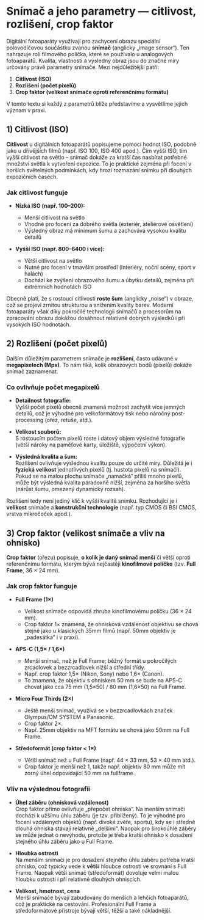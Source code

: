 # Snímač a jeho parametry — citlivost, rozlišení, crop faktor

Digitální fotoaparáty využívají pro zachycení obrazu speciální polovodičovou součástku zvanou **snímač** (anglicky „image sensor“). Ten nahrazuje roli filmového políčka, které se používalo u analogových fotoaparátů. Kvalita, vlastnosti a výsledný obraz jsou do značné míry určovány právě parametry snímače. Mezi nejdůležitější patří:

1. **Citlivost (ISO)**
2. **Rozlišení (počet pixelů)**
3. **Crop faktor (velikost snímače oproti referenčnímu formátu)**

V tomto textu si každý z parametrů blíže představíme a vysvětlíme jejich význam v praxi.


## 1) Citlivost (ISO)

**Citlivost** u digitálních fotoaparátů popisujeme pomocí hodnot ISO, podobně jako u dřívějších filmů (např. ISO 100, ISO 400 apod.). Čím vyšší ISO, tím vyšší citlivost na světlo – snímač dokáže za kratší čas nasbírat potřebné množství světla k vytvoření expozice. To je praktické zejména při focení v horších světelných podmínkách, kdy hrozí rozmazání snímku při dlouhých expozičních časech.

### Jak citlivost funguje

- **Nízká ISO (např. 100–200):**
  - Menší citlivost na světlo  
  - Vhodné pro focení za dobrého světla (exteriér, ateliérové osvětlení)  
  - Výsledný obraz má minimum šumu a zachovává vysokou kvalitu detailů  

- **Vyšší ISO (např. 800–6400 i více):**
  - Větší citlivost na světlo  
  - Nutné pro focení v tmavším prostředí (interiéry, noční scény, sport v halách)  
  - Dochází ke zvýšení obrazového šumu a úbytku detailů, zejména při extrémních hodnotách ISO  

Obecně platí, že s rostoucí citlivostí **roste šum** (anglicky „noise“) v obraze, což se projeví zrnitou strukturou a snížením kvality barev. Moderní fotoaparáty však díky pokročilé technologii snímačů a procesorům na zpracování obrazu dokážou dosáhnout relativně dobrých výsledků i při vysokých ISO hodnotách.


## 2) Rozlišení (počet pixelů)

Dalším důležitým parametrem snímače je **rozlišení**, často udávané v **megapixelech (Mpx)**. To nám říká, kolik obrazových bodů (pixelů) dokáže snímač zaznamenat.

### Co ovlivňuje počet megapixelů

- **Detailnost fotografie:**  
  Vyšší počet pixelů obecně znamená možnost zachytit více jemných detailů, což je výhodné pro velkoformátový tisk nebo náročný post-processing (ořez, retuše, atd.).

- **Velikost souborů:**  
  S rostoucím počtem pixelů roste i datový objem výsledné fotografie (větší nároky na paměťové karty, úložiště, výpočetní výkon).

- **Výsledná kvalita a šum:**  
  Rozlišení ovlivňuje výslednou kvalitu pouze do určité míry. Důležitá je i **fyzická velikost** jednotlivých pixelů (tj. hustota pixelů na snímači). Pokud se na malou plochu snímače „namačká“ příliš mnoho pixelů, může být výsledná kvalita paradoxně nižší, zejména za horšího světla (nárůst šumu, omezený dynamický rozsah).

Rozlišení tedy není jediný klíč k vyšší kvalitě snímku. Rozhodující je i **velikost** snímače a **konstrukční technologie** (např. typ CMOS či BSI CMOS, vrstva mikročoček apod.).


## 3) Crop faktor (velikost snímače a vliv na ohnisko)

**Crop faktor** (ořezu) popisuje, **o kolik je daný snímač menší** či větší oproti referenčnímu formátu, kterým bývá nejčastěji **kinofilmové políčko** (tzv. **Full Frame**, 36 × 24 mm).

### Jak crop faktor funguje

- **Full Frame (1×)**  
  - Velikost snímače odpovídá zhruba kinofilmovému políčku (36 × 24 mm).  
  - Crop faktor 1× znamená, že ohnisková vzdálenost objektivu se chová stejně jako u klasických 35mm filmů (např. 50mm objektiv je „padesátka“ i v praxi).

- **APS-C (1,5× / 1,6×)**  
  - Menší snímač, než je Full Frame; běžný formát u pokročilých zrcadlovek a bezzrcadlovek nižší a střední třídy.  
  - Např. crop faktor 1,5× (Nikon, Sony) nebo 1,6× (Canon).  
  - To znamená, že objektiv s ohniskem 50 mm se bude na APS-C chovat jako cca 75 mm (1,5×50) / 80 mm (1,6×50) na Full Frame.

- **Micro Four Thirds (2×)**  
  - Ještě menší snímač, využívá se v bezzrcadlovkách značek Olympus/OM SYSTEM a Panasonic.  
  - Crop faktor 2×.  
  - Např. 25mm objektiv na MFT formátu se chová jako 50mm na Full Frame.

- **Středoformát (crop faktor < 1×)**  
  - Větší snímač než u Full Frame (např. 44 × 33 mm, 53 × 40 mm atd.).  
  - Crop faktor je menší než 1, takže např. objektiv 80 mm může mít zorný úhel odpovídající 50 mm na fullframe.

### Vliv na výslednou fotografii

- **Úhel záběru (ohnisková vzdálenost)**  
  Crop faktor přímo ovlivňuje „přepočet ohniska“. Na menším snímači dochází k užšímu úhlu záběru (je tzv. přiblížený). To je výhodné pro focení vzdálených objektů (např. divoké zvěře, sportu), kdy se i středně dlouhá ohniska stávají relativně „delšími“. Naopak pro širokoúhlé záběry se může jednat o nevýhodu, protože je třeba kratší ohnisko k dosažení stejného úhlu záběru jako u Full Frame.

- **Hloubka ostrosti**  
  Na menším snímači je pro dosažení stejného úhlu záběru potřeba kratší ohnisko, což typicky vede k **větší** hloubce ostrosti ve srovnání s Full Frame. Naopak větší snímač (středoformát) dovoluje velmi malou hloubku ostrosti i při relativně dlouhých ohniscích.

- **Velikost, hmotnost, cena**  
  Menší snímače bývají zabudovány do menších a lehčích fotoaparátů, což je praktické na cestování. Profesionální Full Frame a středoformátové přístroje bývají větší, těžší a také nákladnější.
